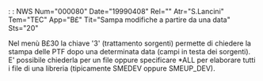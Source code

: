  :  : NWS Num="000080" Date="19990408" Rel="" Atr="S.Lancini" Tem="TEC" App="B£" Tit="Sampa modifiche a partire da una data" Sts="20"

Nel menù B£30 la chiave '3' (trattamento sorgenti) permette di chiedere la stampa delle PTF dopo una determinata data (campi in testa dei sorgenti). E' possibile chiederla per un file oppure specificare \*ALL per elaborare tutti i file di una libreria (tipicamente SMEDEV oppure SMEUP_DEV).

